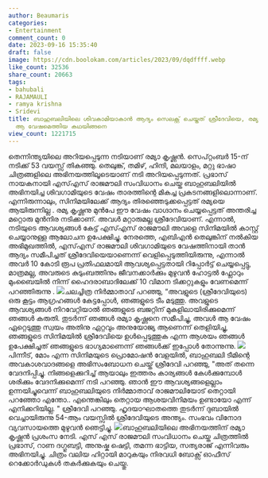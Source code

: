 ```yaml
---
author: Beaumaris
categories:
- Entertainment
comment_count: 0
date: 2023-09-16 15:35:40
draft: false
image: https://cdn.boolokam.com/articles/2023/09/dqdffff.webp
like_count: 32536
share_count: 20663
tags:
- bahubali
- RAJAMAULI
- ramya krishna
- Sridevi
title: ബാഹുബലിയിലെ ശിവകാമിയാകാൻ ആദ്യം സെലക്റ്റ് ചെയ്തത് ശ്രീദേവിയെ, രമ്യാകൃഷ്ണയിലേക്കു
  ആ വേഷമെത്തിയ കഥയിങ്ങനെ
view_count: 1221715
---
```


തെന്നിന്ത്യയിലെ അറിയപ്പെടുന്ന നടിയാണ് രമ്യാ കൃഷ്ണൻ. സെപ്റ്റംബർ 15-ന് നടിക്ക് 53 വയസ്സ് തികഞ്ഞു. തെലുങ്ക്, തമിഴ്, ഹിന്ദി, മലയാളം, മറ്റു ഭാഷാ ചിത്രങ്ങളിലെ അഭിനയത്തിലൂടെയാണ് നടി അറിയപ്പെടുന്നത്. പ്രഭാസ് നായകനായി എസ്എസ് രാജമൗലി സംവിധാനം ചെയ്ത ബാഹുബലിയിൽ അഭിനയിച്ച ശിവഗാമിയുടെ വേഷം താരത്തിന്റെ മികച്ച പ്രകടനങ്ങളിലൊന്നാണ്. എന്നിരുന്നാലും, സിനിമയിലേക്ക് ആദ്യം തിരഞ്ഞെടുക്കപ്പെട്ടത് രമ്യയെ ആയിരുന്നില്ല . രമ്യ കൃഷ്ണനു മുൻപേ ഈ വേഷം വാഗ്ദാനം ചെയ്യപ്പെട്ടത് അന്തരിച്ച മറ്റൊരു മുൻനിര നടിക്കാണ്. അവൾ മറ്റാരുമല്ല ശ്രീദേവിയാണ്. എന്നാൽ, നടിയുടെ ആവശ്യങ്ങൾ കേട്ട് എസ്എസ് രാജമൗലി അവളെ സിനിമയിൽ കാസ്റ്റ് ചെയ്യാനുള്ള ആലോചന ഉപേക്ഷിച്ചു. നേരത്തെ, എബിഎൻ തെലുങ്കിന് നൽകിയ അഭിമുഖത്തിൽ, എസ്എസ് രാജമൗലി ശിവഗാമിയുടെ വേഷത്തിനായി താൻ ആദ്യം സമീപിച്ചത് ശ്രീദേവിയെയാണെന്ന് വെളിപ്പെടുത്തിയിരുന്നു, എന്നാൽ അവർ 10 കോടി രൂപ പ്രതിഫലമായി ആവശ്യപ്പെട്ടതായി റിപ്പോർട്ട് ചെയ്യപ്പെട്ടു, മാത്രമല്ല, അവരുടെ കുടുംബത്തിനും ജീവനക്കാർക്കും മുഴുവൻ ഹോട്ടൽ ഫ്ലോറും മുംബൈയിൽ നിന്ന് ഹൈദരാബാദിലേക്ക് 10 വിമാന ടിക്കറ്റുകളും വേണമെന്ന് പറഞ്ഞിരുന്നു . ![](https://cdn.boolokam.com/articles/2023/09/dqdffff.webp)ചലച്ചിത്ര നിർമ്മാതാവ് പറഞ്ഞു, “അവളുടെ (ശ്രീദേവിയുടെ) ഒരു കൂട്ടം ആഗ്രഹങ്ങൾ കേട്ടപ്പോൾ, ഞങ്ങളുടെ ടീം മടുത്തു. അവളുടെ ആവശ്യങ്ങൾ നിറവേറ്റിയാൽ ഞങ്ങളുടെ ബജറ്റിന് മുകളിലായിരിക്കുമെന്ന് ഞങ്ങൾ കരുതി. തുടർന്ന് ഞങ്ങൾ രമ്യാ കൃഷ്ണനെ സമീപിച്ചു, അവൾ ആ വേഷം ഏറ്റെടുത്തു സ്വയം അതിനു ഏറ്റവും അനുയോജ്യ ആണെന്ന് തെളിയിച്ചു, ഞങ്ങളുടെ സിനിമയിൽ ശ്രീദേവിയെ ഉൾപ്പെടുത്തുക എന്ന ആശയം ഞങ്ങൾ ഉപേക്ഷിച്ചത് ഞങ്ങളുടെ ഭാഗ്യമാണെന്ന് ഞങ്ങൾക്ക് ഇപ്പോൾ തോന്നുന്നു. ![](https://cdn.boolokam.com/articles/2023/09/wffg.jpg)പിന്നീട്, മോം എന്ന സിനിമയുടെ പ്രൊമോഷൻ വേളയിൽ, ബാഹുബലി ടീമിന്റെ അവകാശവാദങ്ങളെ അഭിസംബോധന ചെയ്ത് ശ്രീദേവി പറഞ്ഞു, "അത് തന്നെ വേദനിപ്പിച്ചു. നിങ്ങളെക്കുറിച്ച് ആയാലും ഇത്തരം കാര്യങ്ങൾ കേൾക്കുമ്പോൾ ശരിക്കും വേദനിക്കുമെന്ന് നടി പറഞ്ഞു. ഞാൻ ഈ ആവശ്യങ്ങളെല്ലാം ഉന്നയിച്ചുവെന്ന് ബാഹുബലിയുടെ നിർമ്മാതാവ് രാജമൗലിയോട് തെറ്റായി പറഞ്ഞോ എന്തോ.. എന്തെങ്കിലും തെറ്റായ ആശയവിനിമയം ഉണ്ടായോ എന്ന് എനിക്കറിയില്ല. " ശ്രീദേവി പറഞ്ഞു. ഹൃദയാഘാതത്തെ തുടർന്ന് ദുബായിൽ വെച്ചായിരുന്നു 54-ആം വയസ്സിൽ ശ്രീദേവിയുടെ അന്ത്യം. സംഭവം വിനോദ വ്യവസായത്തെ മുഴുവൻ ഞെട്ടിച്ചു. ![](https://cdn.boolokam.com/articles/2023/09/wfgggg-1-1.jpg)ബാഹുബലിയിലെ അഭിനയത്തിന് രമ്യാ കൃഷ്ണൻ പ്രശംസ നേടി. എസ് എസ് രാജമൗലി സംവിധാനം ചെയ്ത ചിത്രത്തിൽ പ്രഭാസ്, റാണ ദഗ്ഗുബട്ടി, അനുഷ്ക ഷെട്ടി, തമന്ന ഭാട്ടിയ, സത്യരാജ് എന്നിവരും അഭിനയിച്ചു. ചിത്രം വലിയ ഹിറ്റായി മാറുകയും നിരവധി ബോക്സ് ഓഫീസ് റെക്കോർഡുകൾ തകർക്കുകയും ചെയ്തു.